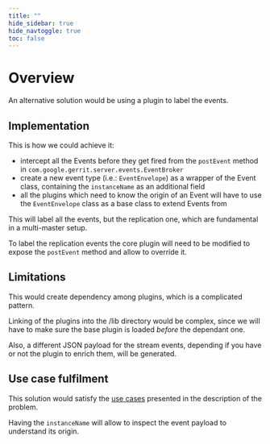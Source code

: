 ```yaml
---
title: ""
hide_sidebar: true
hide_navtoggle: true
toc: false
---
```


# Overview

An alternative solution would be using a plugin to label the events.

## <a id="implementation"> Implementation

This is how we could achieve it:
* intercept all the Events before they get fired from the `postEvent` method in
`com.google.gerrit.server.events.EventBroker`
* create a new event type (i.e.: `EventEnvelope`) as a wrapper of the Event class,
containing the `instanceName` as an additional field
* all the plugins which need to know the origin of an Event will have to use the
`EventEnvelope` class as a base class to extend Events from

This will label all the events, but the replication one, which are fundamental in
a multi-master setup.

To label the replication events the core plugin will need to be modified to expose
the `postEvent` method and allow to override it.

## <a id="limitations"> Limitations

This would create dependency among plugins, which is a complicated pattern.

Linking of the plugins into the /lib directory would be complex, since we will have
to make sure the base plugin is loaded *before* the dependant one.

Also, a different JSON payload for the stream events, depending if you have or
not the plugin to enrich them, will be generated.

## <a id="use-case-fulfilment"> Use case fulfilment

This solution would satisfy the [use cases](/design-docs/instance-id-use-cases.md)
presented in the description of the problem.

Having the `instanceName` will allow to inspect the event payload to understand its origin.
